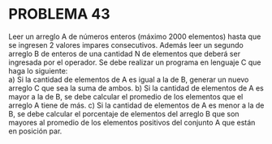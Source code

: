 # PROBLEMA 43

Leer un arreglo A de números enteros (máximo 2000 elementos) hasta que se ingresen 2 valores 
impares consecutivos. Además leer un segundo arreglo B de enteros de una cantidad N de 
elementos que deberá ser ingresada por el operador. Se debe realizar un programa en lenguaje 
C que haga lo siguiente:  
a) Si la cantidad de elementos de A es igual a la de B, generar un nuevo arreglo C que sea la 
suma de ambos. 
b) Si la cantidad de elementos de A es mayor a la de B, se debe calcular el promedio de los 
elementos que el arreglo A tiene de más. 
c) Si la cantidad de elementos de A es menor a la de B, se debe calcular el porcentaje de 
elementos del arreglo B que son mayores al promedio de los elementos positivos del conjunto 
A que están en posición par.
